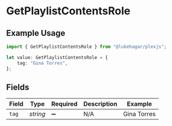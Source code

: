 # GetPlaylistContentsRole

## Example Usage

```typescript
import { GetPlaylistContentsRole } from "@lukehagar/plexjs";

let value: GetPlaylistContentsRole = {
    tag: "Gina Torres",
};
```

## Fields

| Field              | Type               | Required           | Description        | Example            |
| ------------------ | ------------------ | ------------------ | ------------------ | ------------------ |
| `tag`              | *string*           | :heavy_minus_sign: | N/A                | Gina Torres        |